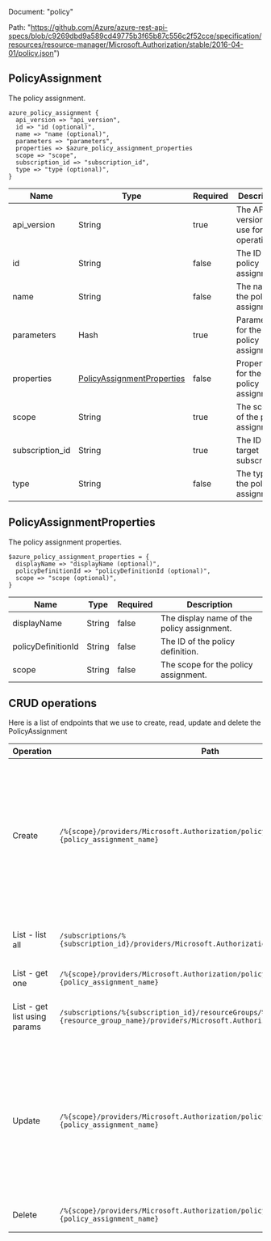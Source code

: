 Document: "policy"


Path: "https://github.com/Azure/azure-rest-api-specs/blob/c9269dbd9a589cd49775b3f65b87c556c2f52cce/specification/resources/resource-manager/Microsoft.Authorization/stable/2016-04-01/policy.json")

## PolicyAssignment

The policy assignment.

```puppet
azure_policy_assignment {
  api_version => "api_version",
  id => "id (optional)",
  name => "name (optional)",
  parameters => "parameters",
  properties => $azure_policy_assignment_properties
  scope => "scope",
  subscription_id => "subscription_id",
  type => "type (optional)",
}
```

| Name        | Type           | Required       | Description       |
| ------------- | ------------- | ------------- | ------------- |
|api_version | String | true | The API version to use for the operation. |
|id | String | false | The ID of the policy assignment. |
|name | String | false | The name of the policy assignment. |
|parameters | Hash | true | Parameters for the policy assignment. |
|properties | [PolicyAssignmentProperties](#policyassignmentproperties) | false | Properties for the policy assignment. |
|scope | String | true | The scope of the policy assignment. |
|subscription_id | String | true | The ID of the target subscription. |
|type | String | false | The type of the policy assignment. |
        
## PolicyAssignmentProperties

The policy assignment properties.

```puppet
$azure_policy_assignment_properties = {
  displayName => "displayName (optional)",
  policyDefinitionId => "policyDefinitionId (optional)",
  scope => "scope (optional)",
}
```

| Name        | Type           | Required       | Description       |
| ------------- | ------------- | ------------- | ------------- |
|displayName | String | false | The display name of the policy assignment. |
|policyDefinitionId | String | false | The ID of the policy definition. |
|scope | String | false | The scope for the policy assignment. |



## CRUD operations

Here is a list of endpoints that we use to create, read, update and delete the PolicyAssignment

| Operation | Path | Verb | Description | OperationID |
| ------------- | ------------- | ------------- | ------------- | ------------- |
|Create|`/%{scope}/providers/Microsoft.Authorization/policyassignments/%{policy_assignment_name}`|Put|Policy assignments are inherited by child resources. For example, when you apply a policy to a resource group that policy is assigned to all resources in the group.|PolicyAssignments_Create|
|List - list all|`/subscriptions/%{subscription_id}/providers/Microsoft.Authorization/policyassignments`|Get|Gets all the policy assignments for a subscription.|PolicyAssignments_List|
|List - get one|`/%{scope}/providers/Microsoft.Authorization/policyassignments/%{policy_assignment_name}`|Get|Gets a policy assignment.|PolicyAssignments_Get|
|List - get list using params|`/subscriptions/%{subscription_id}/resourceGroups/%{resource_group_name}/providers/Microsoft.Authorization/policyAssignments`|Get|Gets policy assignments for the resource group.|PolicyAssignments_ListForResourceGroup|
|Update|`/%{scope}/providers/Microsoft.Authorization/policyassignments/%{policy_assignment_name}`|Put|Policy assignments are inherited by child resources. For example, when you apply a policy to a resource group that policy is assigned to all resources in the group.|PolicyAssignments_Create|
|Delete|`/%{scope}/providers/Microsoft.Authorization/policyassignments/%{policy_assignment_name}`|Delete|Deletes a policy assignment.|PolicyAssignments_Delete|
